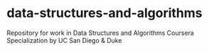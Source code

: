 # data-structures-and-algorithms
Repository for work in Data Structures and Algorithms Coursera Specialization by UC San Diego &amp; Duke
